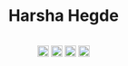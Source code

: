 <h1 align="center">Harsha Hegde</h1>
<p align="center">
<br>
<a href="https://dev.to/harshakhegde" target="blank"><img align="center" src="https://cdn.jsdelivr.net/npm/simple-icons@3.0.1/icons/dev-dot-to.svg" alt="harshakhegde" height="20" width="20" /></a>
<a href="https://twitter.com/harshahegdek" target="blank"><img align="center" src="https://cdn.jsdelivr.net/npm/simple-icons@3.0.1/icons/twitter.svg" alt="harshahegdek" height="20" width="20" /></a>
<a href="https://linkedin.com/in/harshakhegde" target="blank"><img align="center" src="https://cdn.jsdelivr.net/npm/simple-icons@3.0.1/icons/linkedin.svg" alt="harshakhegde" height="20" width="20" /></a>
<a href="https://medium.com/@harshakhegde" target="blank"><img align="center" src="https://cdn.jsdelivr.net/npm/simple-icons@3.0.1/icons/medium.svg" alt="@harshakhegde" height="20" width="20" /></a>
</p>